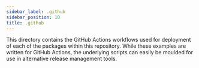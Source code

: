 ```yaml
---
sidebar_label: .github
sidebar_position: 10
title: .github
---
```


This directory contains the GitHub Actions workflows used for deployment of each of the packages within this repository. While these examples are written for GitHub Actions, the underlying scripts can easily be moulded for use in alternative release management tools.